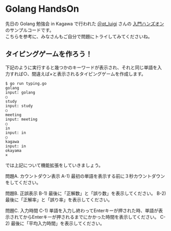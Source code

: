 # Golang HandsOn

先日の Golang 勉強会 in Kagawa で行われた [＠qt_luigi](https://twitter.com/qt_luigi) さんの [入門ハンズオン](https://speakerdeck.com/qt_luigi/ru-men-hanzuon) のサンプルコードです。  
こちらを参考に、みなさんもご自分で問題にトライしてみてくださいね。

## タイピングゲームを作ろう！

下記のように実行すると幾つかのキーワードが表示され、それと同じ単語を入力すれば○、間違えば×と表示されるタイピングゲームを作成します。

```
$ go run typing.go
golang
input: golang
○
study
input: study
○
meeting
input: meeting
○
in 
input: in
○
kagawa
input: in
okayama
×
```

では上記について機能拡張をしていきましょう。

問題A. カウントダウン表示
A-1) 最初の単語を表示する前に３秒カウントダウンをしてください。

問題B. 正誤表示
B-1) 最後に「正解数」と「誤り数」を表示してください。
B-2) 最後に「正解率」と「誤り率」を表示してください。

問題C. 入力時間
C-1) 単語を入力し終わってEnterキーが押された時、単語が表示されてからEnterキーが押されるまでにかかった時間を表示してください。
C-2) 最後に「平均入力時間」を表示してください。
